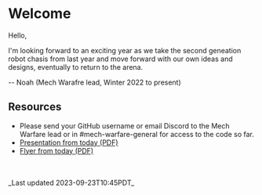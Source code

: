 # Welcome

Hello,

I'm looking forward to an exciting year as we take the second geneation robot chasis from last year and move forward with our own ideas and designs, eventually to return to the arena.

-- Noah (Mech Warafre lead, Winter 2022 to present)

## Resources

- Please send your GitHub username or email Discord to the Mech Warfare lead or in #mech-warfare-general for access to the code so far.
- [Presentation from today (PDF)]()
- [Flyer from today (PDF)]()

<br>
<br>
_Last updated 2023-09-23T10:45PDT_

